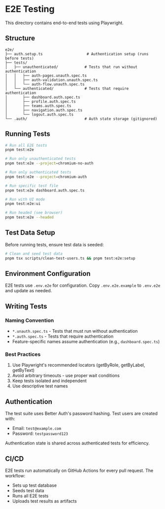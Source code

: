 # E2E Testing

This directory contains end-to-end tests using Playwright.

## Structure

```
e2e/
├── auth.setup.ts                    # Authentication setup (runs before tests)
├── tests/
│   ├── unauthenticated/            # Tests that run without authentication
│   │   ├── auth-pages.unauth.spec.ts
│   │   ├── auth-validation.unauth.spec.ts
│   │   └── auth-flow.unauth.spec.ts
│   └── authenticated/              # Tests that require authentication
│       ├── dashboard.auth.spec.ts
│       ├── profile.auth.spec.ts
│       ├── teams.auth.spec.ts
│       ├── navigation.auth.spec.ts
│       └── logout.auth.spec.ts
└── .auth/                          # Auth state storage (gitignored)
```

## Running Tests

```bash
# Run all E2E tests
pnpm test:e2e

# Run only unauthenticated tests
pnpm test:e2e --project=chromium-no-auth

# Run only authenticated tests
pnpm test:e2e --project=chromium-auth

# Run specific test file
pnpm test:e2e dashboard.auth.spec.ts

# Run with UI mode
pnpm test:e2e:ui

# Run headed (see browser)
pnpm test:e2e --headed
```

## Test Data Setup

Before running tests, ensure test data is seeded:

```bash
# Clean and seed test data
pnpm tsx scripts/clean-test-users.ts && pnpm test:e2e:setup
```

## Environment Configuration

E2E tests use `.env.e2e` for configuration. Copy `.env.e2e.example` to `.env.e2e` and update as needed.

## Writing Tests

### Naming Convention

- `*.unauth.spec.ts` - Tests that must run without authentication
- `*.auth.spec.ts` - Tests that require authentication
- Feature-specific names assume authentication (e.g., `dashboard.spec.ts`)

### Best Practices

1. Use Playwright's recommended locators (getByRole, getByLabel, getByText)
2. Avoid arbitrary timeouts - use proper wait conditions
3. Keep tests isolated and independent
4. Use descriptive test names

## Authentication

The test suite uses Better Auth's password hashing. Test users are created with:

- Email: `test@example.com`
- Password: `testpassword123`

Authentication state is shared across authenticated tests for efficiency.

## CI/CD

E2E tests run automatically on GitHub Actions for every pull request. The workflow:

- Sets up test database
- Seeds test data
- Runs all E2E tests
- Uploads test results as artifacts
